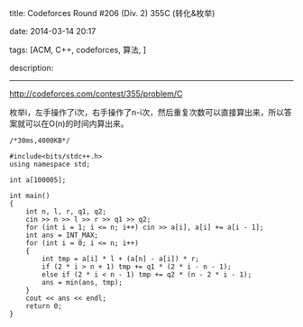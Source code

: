 title: Codeforces Round #206 (Div. 2)  355C (转化&枚举)

date: 2014-03-14 20:17

tags: [ACM, C++, codeforces, 算法, ]

description: 

---
[ http://codeforces.com/contest/355/problem/C ](http://codeforces.com/contest/355/problem/C)   


  


枚举i，左手操作了i次，右手操作了n-i次，然后重复次数可以直接算出来，所以答案就可以在O(n)的时间内算出来。 
    
    
    /*30ms,4000KB*/
    
    #include<bits/stdc++.h>
    using namespace std;
    
    int a[100005];
    
    int main()
    {
    	int n, l, r, q1, q2;
    	cin >> n >> l >> r >> q1 >> q2;
    	for (int i = 1; i <= n; i++) cin >> a[i], a[i] += a[i - 1];
    	int ans = INT_MAX;
    	for (int i = 0; i <= n; i++)
    	{
    		int tmp = a[i] * l + (a[n] - a[i]) * r;
    		if (2 * i > n + 1) tmp += q1 * (2 * i - n - 1);
    		else if (2 * i < n - 1) tmp += q2 * (n - 2 * i - 1);
    		ans = min(ans, tmp);
    	}
    	cout << ans << endl;
    	return 0;
    }
    

  

